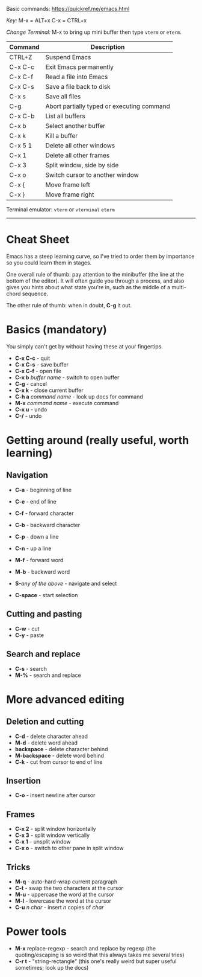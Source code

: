 Basic commands:
https://quickref.me/emacs.html

_Key:_
M-x = ALT+x
C-x = CTRL+x

_Change Terminal:_
M-x to bring up mini buffer then type `vterm` or `eterm`.

| Command | Description                                |
| ------- | ------------------------------------------ |
| CTRL+Z  | Suspend Emacs                              |
| C-x C-c | Exit Emacs permanently                     |
| C-x C-f | Read a file into Emacs                     |
| C-x C-s | Save a file back to disk                   |
| C-x s   | Save all files                             |
| C-g     | Abort partially typed or executing command |
| C-x C-b | List all buffers                           |
| C-x b   | Select another buffer                      |
| C-x k   | Kill a buffer                              |
| C-x 5 1 | Delete all other windows                   |
| C-x  1  | Delete all other frames                    |
| C-x 3   | Split window, side by side                 |
| C-x o   | Switch cursor to another window            |
| C-x {   | Move frame left                            |
| C-x }   | Move frame right                           |


Terminal emulator:
`vterm` or `vterminal`
`eterm`

---

# **Cheat Sheet** 

Emacs has a steep learning curve, so I've tried to order them by importance so you could learn them in stages.

One overall rule of thumb: pay attention to the minibuffer (the line at the bottom of the editor). It will often guide you through a process, and also gives you hints about what state you're in, such as the middle of a multi-chord sequence.

The other rule of thumb: when in doubt, **C-g** it out.

# Basics (mandatory)

You simply can't get by without having these at your fingertips.

  * **C-x C-c** - quit
  * **C-x C-s** - save buffer
  * **C-x C-f** - open file
  * **C-x b** *buffer name* - switch to open buffer
  * **C-g** - cancel
  * **C-x k** - close current buffer
  * **C-h a** *command name* - look up docs for command
  * **M-x** *command name* - execute command
  * **C-x u** - undo
  * **C-/** - undo

# Getting around (really useful, worth learning)

## Navigation

  * **C-a** - beginning of line
  * **C-e** - end of line
  * **C-f** - forward character
  * **C-b** - backward character
  * **C-p** - down a line
  * **C-n** - up a line

  * **M-f** - forward word
  * **M-b** - backward word

  * **S-**_any of the above_ - navigate and select
  * **C-space** - start selection

## Cutting and pasting

  * **C-w** - cut
  * **C-y** - paste

## Search and replace

  * **C-s** - search
  * **M-%** - search and replace

# More advanced editing

## Deletion and cutting

  * **C-d** - delete character ahead
  * **M-d** - delete word ahead
  * **backspace** - delete character behind
  * **M-backspace** - delete word behind
  * **C-k** - cut from cursor to end of line

## Insertion

  * **C-o** - insert newline after cursor

## Frames

  * **C-x 2** - split window horizontally
  * **C-x 3** - split window vertically
  * **C-x 1** - unsplit window
  * **C-x o** - switch to other pane in split window

## Tricks

  * **M-q** - auto-hard-wrap current paragraph
  * **C-t** - swap the two characters at the cursor
  * **M-u** - uppercase the word at the cursor
  * **M-l** - lowercase the word at the cursor
  * **C-u** *n* *char* - insert *n* copies of *char*

# Power tools

  * **M-x** replace-regexp - search and replace by regexp (the quoting/escaping is so weird that this always takes me several tries)
  * **C-r t** - "string-rectangle" (this one's really weird but super useful sometimes; look up the docs)
